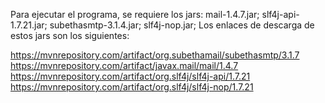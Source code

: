Para ejecutar el programa, se requiere los jars: mail-1.4.7.jar; slf4j-api-1.7.21.jar; subethasmtp-3.1.4.jar; slf4j-nop.jar; 
Los enlaces de descarga de estos jars son los siguientes:

https://mvnrepository.com/artifact/org.subethamail/subethasmtp/3.1.7 
https://mvnrepository.com/artifact/javax.mail/mail/1.4.7
https://mvnrepository.com/artifact/org.slf4j/slf4j-api/1.7.21
https://mvnrepository.com/artifact/org.slf4j/slf4j-nop/1.7.21
